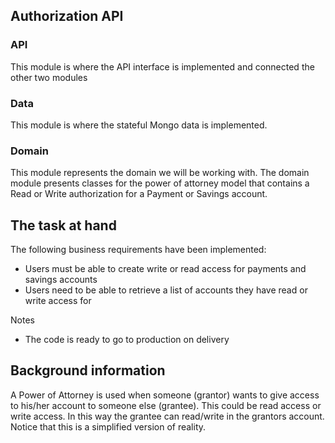 ## Authorization API


### API

This module is where the API interface is implemented and connected the other two modules

### Data

This module is where the stateful Mongo data is implemented.

### Domain

This module represents the domain we will be working with. The domain module presents classes for the power of attorney
model that contains a Read or Write authorization for a Payment or Savings account.

## The task at hand

The following business requirements have been implemented:

- Users must be able to create write or read access for payments and savings accounts
- Users need to be able to retrieve a list of accounts they have read or write access for

Notes

- The code is ready to go to production on delivery

## Background information

A Power of Attorney is used when someone (grantor) wants to give access to his/her account to someone else (grantee). This
could be read access or write access. In this way the grantee can read/write in the grantors account.
Notice that this is a simplified version of reality.